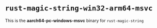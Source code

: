 # `rust-magic-string-win32-arm64-msvc`

This is the **aarch64-pc-windows-msvc** binary for `rust-magic-string`
